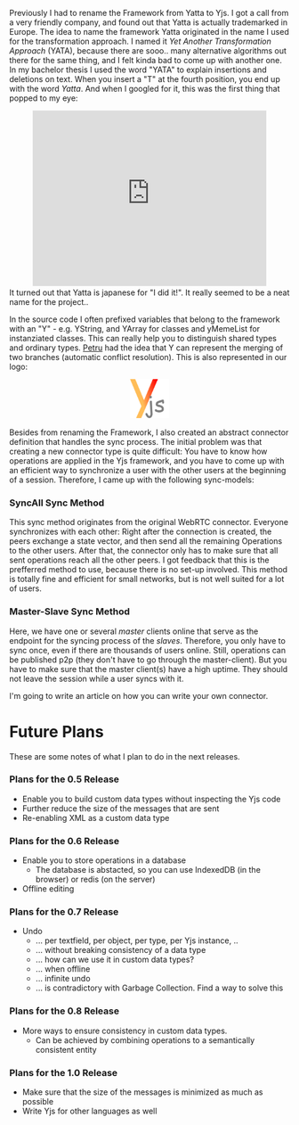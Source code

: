 
Previously I had to rename the Framework from Yatta to Yjs. I got a call from a very friendly company, and found out that Yatta is actually trademarked in Europe. The idea to name the framework Yatta originated in the name I used for the transformation approach. I named it *Yet Another Transformation Approach* (YATA), because there are sooo.. many alternative algorithms out there for the same thing, and I felt kinda bad to come up with another one. In my bachelor thesis I used the word "YATA" to explain insertions and deletions on text. When you insert a "T" at the fourth position, you end up with the word _Yatta_. And when I googled for it, this was the first thing that popped to my eye:

<div align="center">
<iframe width="420" height="315" src="https://www.youtube.com/embed/kL5DDSglM_s" frameborder="0" allowfullscreen></iframe>
</div>
It turned out that Yatta is japanese for "I did it!". It really seemed to be a neat name for the project..

In the source code I often prefixed variables that belong to the framework with an "Y" - e.g. YString, and YArray for classes and yMemeList for instanziated classes. This can really help you to distinguish shared types and ordinary types. [Petru](http://dbis.rwth-aachen.de/cms/staff/nicolaescu) had the idea that Y can represent the merging of two branches (automatic conflict resolution). This is also represented in our logo:

<div align="center">
<img style="height:5em;width:auto" src="images/yjs.png" />
</div>

Besides from renaming the Framework, I also created an abstract connector definition that handles the sync process. The initial problem was that creating a new connector type is quite difficult: You have to know how operations are applied in the Yjs framework, and you have to come up with an efficient way to synchronize a user with the other users at the beginning of a session. Therefore, I came up with the following sync-models:

### SyncAll Sync Method
This sync method originates from the original WebRTC connector. Everyone synchronizes with each other: Right after the connection is created, the peers exchange a state vector, and then send all the remaining Operations to the other users. After that, the connector only has to make sure that all sent operations reach all the other peers. I got feedback that this is the prefferred method to use, because there is no set-up involved. This method is totally fine and efficient for small networks, but is not well suited for a lot of users.

### Master-Slave Sync Method
Here, we have one or several *master* clients online that serve as the endpoint for the syncing process of the *slaves*. Therefore, you only have to sync once, even if there are thousands of users online. Still, operations can be published p2p (they don't have to go through the master-client). But you have to make sure that the master client(s) have a high uptime. They should not leave the session while a user syncs with it.

I'm going to write an article on how you can write your own connector.

# Future Plans
These are some notes of what I plan to do in the next releases.

### Plans for the 0.5 Release
* Enable you to build custom data types without inspecting the Yjs code
* Further reduce the size of the messages that are sent
* Re-enabling XML as a custom data type

### Plans for the 0.6 Release
* Enable you to store operations in a database
  * The database is abstacted, so you can use IndexedDB (in the browser) or redis (on the server)
* Offline editing

### Plans for the 0.7 Release
* Undo
  * ... per textfield, per object, per type, per Yjs instance, ..
  * ... without breaking consistency of a data type
  * ... how can we use it in custom data types?
  * ... when offline
  * ... infinite undo
  * ... is contradictory with Garbage Collection. Find a way to solve this

### Plans for the 0.8 Release
* More ways to ensure consistency in custom data types.
  * Can be achieved by combining operations to a semantically consistent entity

### Plans for the 1.0 Release
* Make sure that the size of the messages is minimized as much as possible
* Write Yjs for other languages as well
